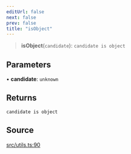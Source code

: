 ```yaml
---
editUrl: false
next: false
prev: false
title: "isObject"
---
```


> **isObject**(`candidate`): `candidate is object`

## Parameters

• **candidate**: `unknown`

## Returns

`candidate is object`

## Source

[src/utils.ts:90](https://github.com/eddienubes/sagetest/blob/6cbc2b7/src/utils.ts#L90)
